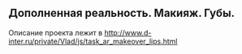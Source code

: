## Дополненная реальность. Макияж. Губы. 

Описание проекта лежит в http://www.d-inter.ru/private/Vlad/js/task_ar_makeover_lips.html
